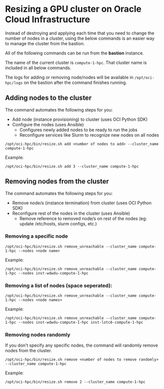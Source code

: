 # Resizing a GPU cluster on Oracle Cloud Infrastructure

Instead of destroying and applying each time that you need to change the number of nodes in a cluster, using the below commands is an easier way to manage the cluster from the bastion.

All of the following commands can be run from the **bastion** instance.

The name of the current cluster is `compute-1-hpc`. That cluster name is included in all below commands.

The logs for adding or removing node/nodes will be available in `/opt/oci-hpc/logs` on the bastion after the command finishes running.


## Adding nodes to the cluster

The command automates the following steps for you:

- Add node (instance provisioning) to cluster (uses OCI Python SDK)
- Configure the nodes (uses Ansible)
  -  Configures newly added nodes to be ready to run the jobs
  -  Reconfigure services like Slurm to recognize new nodes on all nodes

```
/opt/oci-hpc/bin/resize.sh add <number of nodes to add> --cluster_name compute-1-hpc
```

Example:

```
/opt/oci-hpc/bin/resize.sh add 3 --cluster_name compute-1-hpc
```

## Removing nodes from the cluster

The command automates the following steps for you:

- Remove node/s (instance termination) from cluster (uses OCI Python SDK)
- Reconfigure rest of the nodes in the cluster  (uses Ansible)
  -  Remove reference to removed node/s on rest of the nodes (eg: update /etc/hosts, slurm configs, etc.)

### Removing a specific node

```
/opt/oci-hpc/bin/resize.sh remove_unreachable --cluster_name compute-1-hpc --nodes <node name>
```

Example: 
```
/opt/oci-hpc/bin/resize.sh remove_unreachable --cluster_name compute-1-hpc --nodes inst-wdwdu-compute-1-hpc
```

### Removing a list of nodes (space seperated):

```
/opt/oci-hpc/bin/resize.sh remove_unreachable --cluster_name compute-1-hpc --nodes <node names>
```

Example: 
```
/opt/oci-hpc/bin/resize.sh remove_unreachable --cluster_name compute-1-hpc --nodes inst-wdwdu-compute-1-hpc inst-lotc6-compute-1-hpc
```

### Removing nodes randomly

If you don't specify any specific nodes, the command will randomly remove nodes from the cluster.

```
/opt/oci-hpc/bin/resize.sh remove <number of nodes to remove randomly> --cluster_name compute-1-hpc
```

Example:
```
/opt/oci-hpc/bin/resize.sh remove 2 --cluster_name compute-1-hpc
```


